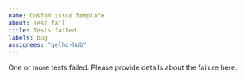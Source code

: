 ```yaml
---
name: Custom issue template
about: Test fail
title: Tests failed
labels: bug
assignees: "gelho-hub"
---
```


One or more tests failed. Please provide details about the failure here.
